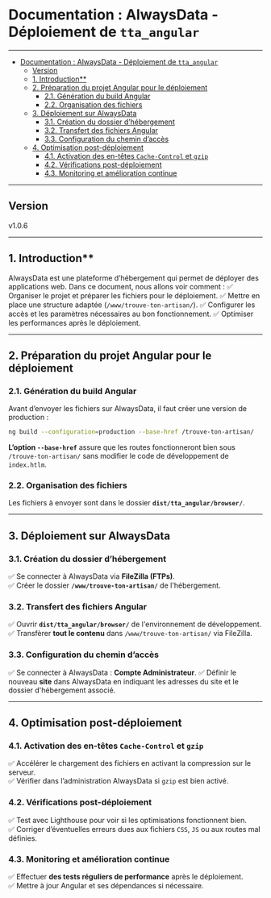 # Documentation : AlwaysData - Déploiement de `tta_angular`

---

- [Documentation : AlwaysData - Déploiement de `tta_angular`](#documentation--alwaysdata---déploiement-de-tta_angular)
  - [Version](#version)
  - [1. Introduction\*\*](#1-introduction)
  - [2. Préparation du projet Angular pour le déploiement](#2-préparation-du-projet-angular-pour-le-déploiement)
    - [2.1. Génération du build Angular](#21-génération-du-build-angular)
    - [2.2. Organisation des fichiers](#22-organisation-des-fichiers)
  - [3. Déploiement sur AlwaysData](#3-déploiement-sur-alwaysdata)
    - [3.1. Création du dossier d’hébergement](#31-création-du-dossier-dhébergement)
    - [3.2. Transfert des fichiers Angular](#32-transfert-des-fichiers-angular)
    - [3.3. Configuration du chemin d’accès](#33-configuration-du-chemin-daccès)
  - [4. Optimisation post-déploiement](#4-optimisation-post-déploiement)
    - [4.1. Activation des en-têtes `Cache-Control` et `gzip`](#41-activation-des-en-têtes-cache-control-et-gzip)
    - [4.2. Vérifications post-déploiement](#42-vérifications-post-déploiement)
    - [4.3. Monitoring et amélioration continue](#43-monitoring-et-amélioration-continue)

---

## Version

v1.0.6

---

## 1. Introduction**

AlwaysData est une plateforme d’hébergement qui permet de déployer des applications web. Dans ce document, nous allons voir comment :
✅ Organiser le projet et préparer les fichiers pour le déploiement.
✅ Mettre en place une structure adaptée (`/www/trouve-ton-artisan/`).
✅ Configurer les accès et les paramètres nécessaires au bon fonctionnement.
✅ Optimiser les performances après le déploiement.

---

## 2. Préparation du projet Angular pour le déploiement

### 2.1. Génération du build Angular

Avant d’envoyer les fichiers sur AlwaysData, il faut créer une version de production :

```bash
ng build --configuration=production --base-href /trouve-ton-artisan/
```

**L’option `--base-href`** assure que les routes fonctionneront bien sous `/trouve-ton-artisan/` sans modifier le code de développement de `index.htlm`.

### 2.2. Organisation des fichiers

Les fichiers à envoyer sont dans le dossier **`dist/tta_angular/browser/`**.

---

## 3. Déploiement sur AlwaysData

### 3.1. Création du dossier d’hébergement

✅ Se connecter à AlwaysData via **FileZilla (FTPs)**.  
✅ Créer le dossier **`/www/trouve-ton-artisan/`** de l'hébergement.

### 3.2. Transfert des fichiers Angular

✅ Ouvrir **`dist/tta_angular/browser/`** de l'environnement de développement.  
✅ Transfèrer **tout le contenu** dans `/www/trouve-ton-artisan/` via FileZilla.  

### 3.3. Configuration du chemin d’accès

✅ Se connecter à AlwaysData : **Compte Administrateur**.
✅ Définir le nouveau **site** dans AlwaysData en indiquant les adresses du site et le dossier d'hébergement associé.

---

## 4. Optimisation post-déploiement

### 4.1. Activation des en-têtes `Cache-Control` et `gzip`

✅ Accélérer le chargement des fichiers en activant la compression sur le serveur.  
✅ Vérifier dans l’administration AlwaysData si `gzip` est bien activé.  

### 4.2. Vérifications post-déploiement

✅ Test avec Lighthouse pour voir si les optimisations fonctionnent bien.  
✅ Corriger d’éventuelles erreurs dues aux fichiers `CSS`, `JS` ou aux routes mal définies.  

### 4.3. Monitoring et amélioration continue

✅ Effectuer **des tests réguliers de performance** après le déploiement.  
✅ Mettre à jour Angular et ses dépendances si nécessaire.  
